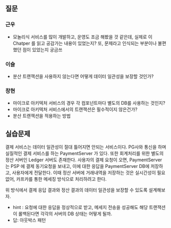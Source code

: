 ## 질문
### 근우
- 모놀리식 서비스를 많이 개발하고, 운영도 조금 해봤을 것 같은데, 실제로 이 Chatper 를 읽고 공감가는 내용이 있었는지? 또, 문제라고 인식되는 부분이나 불편했던 점이 있었는지 궁금쓰

### 이슬
- 분산 트랜잭션을 사용하지 않는다면 어떻게 데이터 일관성을 보장할 것인가?

### 창현
- 마이크로 아키텍처 서비스의 경우 각 컴포넌트마다 별도의 DB를 사용하는 것인지?
- 마이크로 아키텍처 서비스에서의 트랜잭션은 필수적이지 않은건가?
- 분산 트랜잭션을 적용하는 방법

## 실습문제
결제 서비스는 데이터 일관성이 절대 틀어지면 안되는 서비스이다. PG사와 통신을 하며 실질적인 결제 서비스를 하는 PaymentServer 가 있다. 또한 회계처리를 위한 별도의 정산 서버인 Ledger 서버도 존재한다.
사용자의 결제 요청이 오면, PaymentServer 는 PSP 에 결제 동기요청을 보내고, 이에 대한 응답을 PaymentServer DB에 저장하고, 사용자에게 전달한다. 이때 정산 서버에 거래내역을 저장하는 것은 실시간성이 필요없어,
카프카를 통한 메세징 방식으로 처리하려고 한다. 

위 방식에서 결제 응답 결과와 정산 결과의 데이터 일관성을 보장할 수 있도록 설계해보자.
- hint : 요청에 대한 응답을 정상적으로 받고, 메세지 전송을 성공해도 해당 트랜잭션이 롤백된다면 각각의 서버의 DB 상태는 어떻게 될까.
- 답: 아웃박스 패턴

